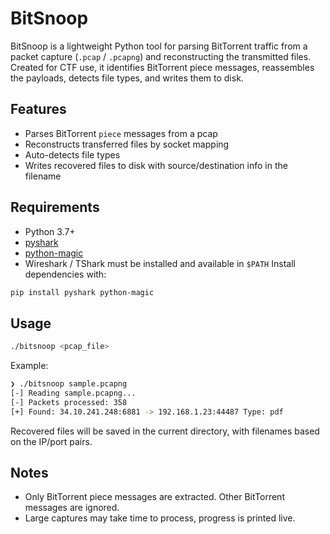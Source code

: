 # BitSnoop
BitSnoop is a lightweight Python tool for parsing BitTorrent traffic from a packet capture (`.pcap` / `.pcapng`) and reconstructing the transmitted files. Created for CTF use, it identifies BitTorrent piece messages, reassembles the payloads, detects file types, and writes them to disk.

## Features
- Parses BitTorrent `piece` messages from a pcap
- Reconstructs transferred files by socket mapping
- Auto-detects file types
- Writes recovered files to disk with source/destination info in the filename

## Requirements
- Python 3.7+
- [pyshark](https://github.com/KimiNewt/pyshark)
- [python-magic](https://github.com/ahupp/python-magic)
- Wireshark / TShark must be installed and available in `$PATH`
Install dependencies with:
```sh
pip install pyshark python-magic
```

## Usage
```sh
./bitsnoop <pcap_file>
```
Example:
```sh
❯ ./bitsnoop sample.pcapng
[-] Reading sample.pcapng...
[-] Packets processed: 358
[+] Found: 34.10.241.248:6881 -> 192.168.1.23:44487 Type: pdf
```
Recovered files will be saved in the current directory, with filenames based on the IP/port pairs.

## Notes
- Only BitTorrent piece messages are extracted. Other BitTorrent messages are ignored.
- Large captures may take time to process, progress is printed live.
